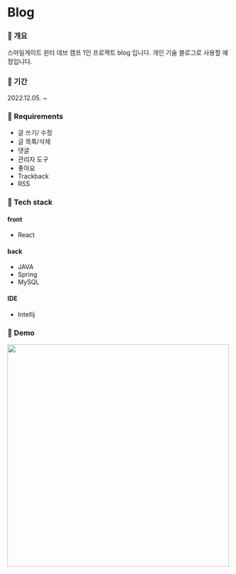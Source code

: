 # Blog 

### 📒 개요
스마일게이트 윈터 데브 캠프 1인 프로젝트 blog 입니다. 개인 기술 블로그로 사용할 예정입니다.
### 📗 기간
2022.12.05. ~
### 📙 Requirements
- 글 쓰기/ 수정
- 글 목록/삭제
- 댓글
- 관리자 도구
- 좋아요
- Trackback
- RSS

### 📘 Tech stack
#### front
- React

#### back
- JAVA
- Spring
- MySQL

#### IDE
- Intellij


### 📔 Demo
<img src="https://user-images.githubusercontent.com/84880886/205659315-9b1f0ae1-2387-4354-8991-bbc7e6b5a979.png" width="500px"/>
